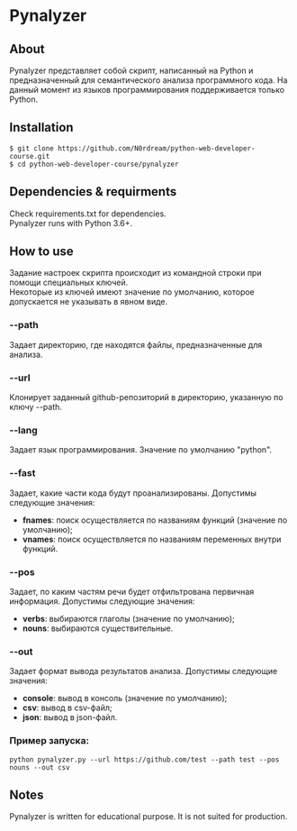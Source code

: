 # Pynalyzer

About
----------
Pynalyzer представляет собой скрипт, написанный на Python и предназначенный для семантического анализа программного кода. На данный момент из языков программирования поддерживается только Python.

Installation
-----------
```
$ git clone https://github.com/N0rdream/python-web-developer-course.git
$ cd python-web-developer-course/pynalyzer 
```

Dependencies & requirments
----------

Check requirements.txt for dependencies.    
Pynalyzer runs with Python 3.6+.  


How to use
-------------
Задание настроек скрипта происходит из командной строки при помощи специальных ключей.  
Некоторые из ключей имеют значение по умолчанию, которое допускается не указывать в явном виде.

### --path  
Задает директорию, где находятся файлы, предназначенные для анализа.  
  
### --url
Клонирует заданный github-репозиторий в директорию, указанную по ключу --path. 
  
### --lang  
Задает язык программирования. Значение по умолчанию "python".  
  
### --fast 
Задает, какие части кода будут проанализированы. Допустимы следующие значения:
- **fnames**: поиск осуществляется по названиям функций (значение по умолчанию);  
- **vnames**: поиск осуществляется по названиям переменных внутри функций.   
### --pos 
Задает, по каким частям речи будет отфильтрована первичная информация. Допустимы следующие значения:  
- **verbs**: выбираются глаголы (значение по умолчанию);  
- **nouns**: выбираются существительные.  
### --out 
Задает формат вывода результатов анализа. Допустимы следующие значения:  
- **console**: вывод в консоль (значение по умолчанию); 
- **csv**: вывод в csv-файл;  
- **json**: вывод в json-файл.  
### Пример запуска:
```
python pynalyzer.py --url https://github.com/test --path test --pos nouns --out csv
```

Notes
-----------
Pynalyzer is written for educational purpose.
It is not suited for production.